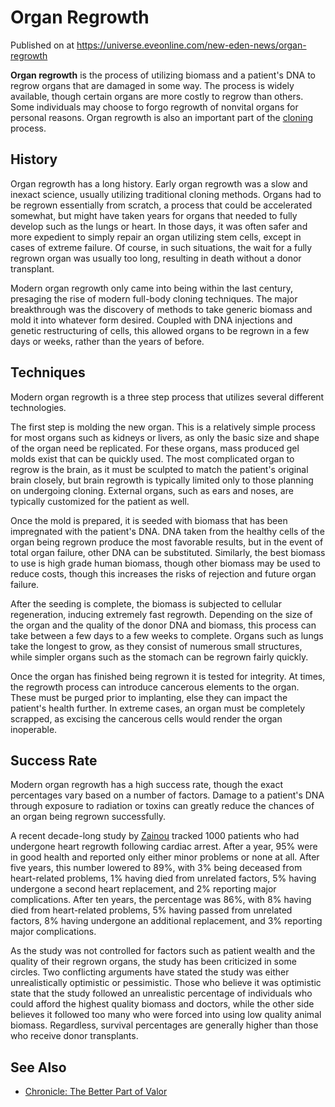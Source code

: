 # Organ Regrowth
Published on  at https://universe.eveonline.com/new-eden-news/organ-regrowth

**Organ regrowth** is the process of utilizing biomass and a patient's
DNA to regrow organs that are damaged in some way. The process is widely
available, though certain organs are more costly to regrow than others.
Some individuals may choose to forgo regrowth of nonvital organs for
personal reasons. Organ regrowth is also an important part of the
[cloning](5y5CUyA9h4xXY40dInhn3o) process.

History
-------

Organ regrowth has a long history. Early organ regrowth was a slow and
inexact science, usually utilizing traditional cloning methods. Organs
had to be regrown essentially from scratch, a process that could be
accelerated somewhat, but might have taken years for organs that needed
to fully develop such as the lungs or heart. In those days, it was often
safer and more expedient to simply repair an organ utilizing stem cells,
except in cases of extreme failure. Of course, in such situations, the
wait for a fully regrown organ was usually too long, resulting in death
without a donor transplant.

Modern organ regrowth only came into being within the last century,
presaging the rise of modern full-body cloning techniques. The major
breakthrough was the discovery of methods to take generic biomass and
mold it into whatever form desired. Coupled with DNA injections and
genetic restructuring of cells, this allowed organs to be regrown in a
few days or weeks, rather than the years of before.

Techniques
----------

Modern organ regrowth is a three step process that utilizes several
different technologies.

The first step is molding the new organ. This is a relatively simple
process for most organs such as kidneys or livers, as only the basic
size and shape of the organ need be replicated. For these organs, mass
produced gel molds exist that can be quickly used. The most complicated
organ to regrow is the brain, as it must be sculpted to match the
patient's original brain closely, but brain regrowth is typically
limited only to those planning on undergoing cloning. External organs,
such as ears and noses, are typically customized for the patient as
well.

Once the mold is prepared, it is seeded with biomass that has been
impregnated with the patient's DNA. DNA taken from the healthy cells of
the organ being regrown produce the most favorable results, but in the
event of total organ failure, other DNA can be substituted. Similarly,
the best biomass to use is high grade human biomass, though other
biomass may be used to reduce costs, though this increases the risks of
rejection and future organ failure.

After the seeding is complete, the biomass is subjected to cellular
regeneration, inducing extremely fast regrowth. Depending on the size of
the organ and the quality of the donor DNA and biomass, this process can
take between a few days to a few weeks to complete. Organs such as lungs
take the longest to grow, as they consist of numerous small structures,
while simpler organs such as the stomach can be regrown fairly quickly.

Once the organ has finished being regrown it is tested for integrity. At
times, the regrowth process can introduce cancerous elements to the
organ. These must be purged prior to implanting, else they can impact
the patient's health further. In extreme cases, an organ must be
completely scrapped, as excising the cancerous cells would render the
organ inoperable.

Success Rate
------------

Modern organ regrowth has a high success rate, though the exact
percentages vary based on a number of factors. Damage to a patient's DNA
through exposure to radiation or toxins can greatly reduce the chances
of an organ being regrown successfully.

A recent decade-long study by [Zainou](4bKBzWAifvRRbnXs3i9ZnE) tracked 1000
patients who had undergone heart regrowth following cardiac arrest.
After a year, 95% were in good health and reported only either minor
problems or none at all. After five years, this number lowered to 89%,
with 3% being deceased from heart-related problems, 1% having died from
unrelated factors, 5% having undergone a second heart replacement, and
2% reporting major complications. After ten years, the percentage was
86%, with 8% having died from heart-related problems, 5% having passed
from unrelated factors, 8% having undergone an additional replacement,
and 3% reporting major complications.

As the study was not controlled for factors such as patient wealth and
the quality of their regrown organs, the study has been criticized in
some circles. Two conflicting arguments have stated the study was either
unrealistically optimistic or pessimistic. Those who believe it was
optimistic state that the study followed an unrealistic percentage of
individuals who could afford the highest quality biomass and doctors,
while the other side believes it followed too many who were forced into
using low quality animal biomass. Regardless, survival percentages are
generally higher than those who receive donor transplants.

See Also
--------
-   [Chronicle: The Better Part of Valor](2sAV2FFyk2nrjhjOPPCgIE)
